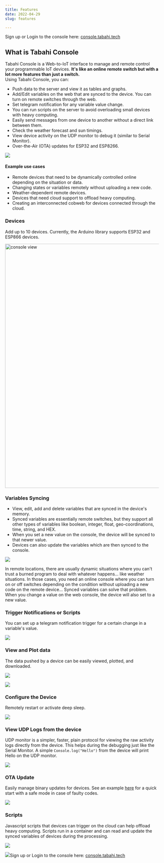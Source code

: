 ```yaml
---
title: Features
date: 2022-04-29
slug: features

---
```

Sign up or Login to the console here: [console.tabahi.tech](http://console.tabahi.tech)

## What is Tabahi Console

Tabahi Console is a Web-to-IoT interface to manage and remote control your programmable IoT devices. **It's like an online remote switch but with a lot more features than just a switch.**  
Using Tabahi Console, you can:

* Push data to the server and view it as tables and graphs.
* Add/Edit variables on the web that are synced to the device. You can turn on remote switches through the web.
* Set telegram notification for any variable value change.
* You can run scripts on the server to avoid overloading small devices with heavy computing.
* Easily send messages from one device to another without a direct link between them.
* Check the weather forecast and sun timings.
* View device activity on the UDP monitor to debug it (similar to Serial Monitor).
* Over-the-Air (OTA) updates for ESP32 and ESP8266.

![](/ttc.png)

#### Example use cases

* Remote devices that need to be dynamically controlled online depending on the situation or data.
* Changing states or variables remotely without uploading a new code.
* Weather-dependent remote devices.
* Devices that need cloud support to offload heavy computing.
* Creating an interconnected cobweb for devices connected through the cloud.

### Devices

Add up to 10 devices. Currently, the Arduino library supports ESP32 and ESP866 devices.


<img src="/screenshot-2022-05-04-at-04-55-48-console-tabahi-tech.png" alt="console view" width="800"/>

### Variables Syncing

* View, edit, add and delete variables that are synced in the device's memory.
* Synced variables are essentially remote switches, but they support all other types of variables like boolean, integer, float, geo-coordinations, time, string, and HEX.
* When you set a new value on the console, the device will be synced to that newer value.
* Devices can also update the variables which are then synced to the console.

![](/screenshot-2022-05-04-at-04-56-12-console-tabahi-tech.png)

In remote locations, there are usually dynamic situations where you can't trust a burned program to deal with whatever happens... like weather situations. In those cases, you need an online console where you can turn on or off switches depending on the condition without uploading a new code on the remote device... Synced variables can solve that problem. When you change a value on the web console, the device will also set to a new value.

### Trigger Notifications or Scripts

You can set up a telegram notification trigger for a certain change in a variable's value.

![](/screenshot-2022-05-04-at-04-59-05-console-tabahi-tech.png)

### View and Plot data

The data pushed by a device can be easily viewed, plotted, and downloaded.

![](/screenshot-2022-05-04-at-04-56-26-console-tabahi-tech.png)

![](/screenshot-2022-05-04-at-04-56-42-console-tabahi-tech.png)

### Configure the Device

Remotely restart or activate deep sleep.

![](/screenshot-2022-05-04-at-05-00-15-console-tabahi-tech.png)

### View UDP Logs from the device

UDP monitor is a simpler, faster, plain protocol for viewing the raw activity logs directly from the device. This helps during the debugging just like the Serial Monitor. A simple `Console.log("Hello")` from the device will print Hello on the UDP monitor.

![](/screenshot-2022-05-04-at-04-59-29-console-tabahi-tech.png)

### OTA Update

Easily manage binary updates for devices. See an example [here](https://github.com/tabahi/TabahiConsole/blob/main/examples/OTAupdate/OTAupdate.ino) for a quick start with a safe mode in case of faulty codes.

![](/screenshot-2022-05-04-at-04-57-45-console-tabahi-tech.png)

### Scripts

Javascript scripts that devices can trigger on the cloud can help offload heavy computing. Scripts run in a container and can read and update the synced variables of devices during the processing.

![](/screenshot-2022-05-04-at-04-58-04-console-tabahi-tech.png)

![](https://02ip.ru/1DfRf7.png)Sign up or Login to the console here: [console.tabahi.tech](http://console.tabahi.tech)
